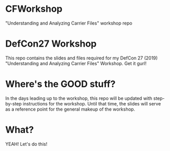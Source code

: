# CFWorkshop
"Understanding and Analyzing Carrier Files" workshop repo

# DefCon27 Workshop
This repo contains the slides and files required for my DefCon 27 (2019) "Understanding and Analyzing Carrier Files" Workshop. Get it gurl!

# Where's the GOOD stuff?
In the days leading up to the workshop, this repo will be updated with step-by-step instructions for the workshop. Until that time, the slides will serve as a reference point for the general makeup of the workshop.

# What?
YEAH! Let's do this!
